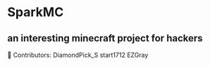 # SparkMC
## an interesting minecraft project for hackers
👥 Contributors:
 DiamondPick_S
 start1712
 EZGray
